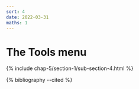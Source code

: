 ```yaml
---
sort: 4
date: 2022-03-31
maths: 1
---
```


# The Tools menu

{% include chap-5/section-1/sub-section-4.html %}

{% bibliography --cited %}

